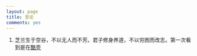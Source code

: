 ```yaml
---
layout: page
title: 言论
comments: yes
---
```


1. 芝兰生于空谷，不以无人而不芳。君子修身养道，不以穷困而改志。第一次看到是在[酷壳][]

[酷壳]: http://coolshell.cn/haoel "酷壳"